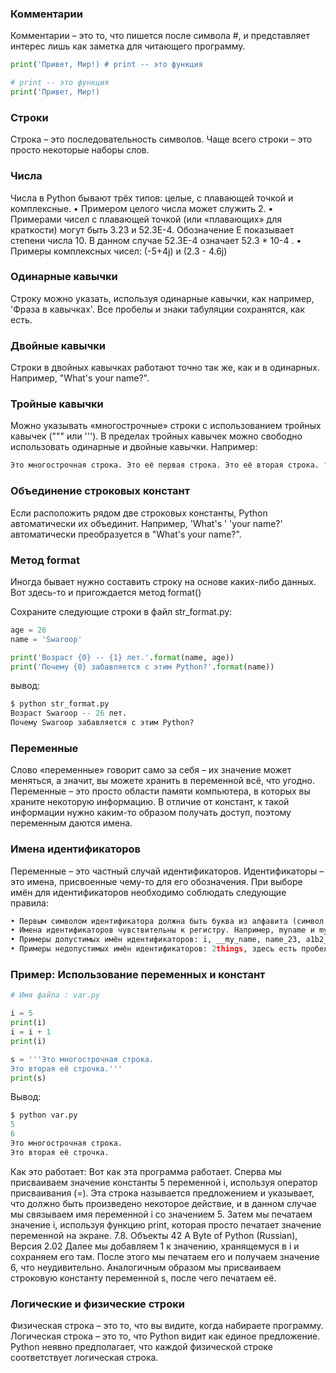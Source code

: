 ### Комментарии

Комментарии – это то, что пишется после символа #, и представляет интерес лишь как заметка для читающего программу.
```python
print('Привет, Мир!) # print -- это функция
```

```python
# print -- это функция 
print('Привет, Мир!)
```

### Строки

Строка – это последовательность символов. Чаще всего строки – это просто некоторые наборы слов.

### Числа

Числа в Python бывают трёх типов: целые, с плавающей точкой и комплексные. 
• Примером целого числа может служить 2.
• Примерами чисел с плавающей точкой (или «плавающих» для краткости) могут быть 3.23 и 52.3E-4. Обозначение E показывает степени числа 10. В данном случае 52.3E-4 означает 52.3 * 10-4 . 
• Примеры комплексных чисел: (-5+4j) и (2.3 - 4.6j)

### Одинарные кавычки

Строку можно указать, используя одинарные кавычки, как например, 'Фраза в кавычках'. Все пробелы и знаки табуляции сохранятся, как есть.

### Двойные кавычки

Строки в двойных кавычках работают точно так же, как и в одинарных. Например, "What's your name?".

### Тройные кавычки

Можно указывать «многострочные» строки с использованием тройных кавычек (""" или '''). В пределах тройных кавычек можно свободно использовать одинарные и двойные кавычки. Например:

```python
Это многострочная строка. Это её первая строка. Это её вторая строка. "What's your name?", - спросил я. Он ответил: "Bond, James Bond."
```

### Объединение строковых констант
 
Если расположить рядом две строковых константы, Python автоматически их объединит. Например, 'What\'s ' 'your name?' автоматически преобразуется в "What's your name?".

### Метод format

Иногда бывает нужно составить строку на основе каких-либо данных. Вот здесь-то и пригождается метод format()

Сохраните следующие строки в файл str_format.py:
```python
age = 26
name = 'Swaroop' 

print('Возраст {0} -- {1} лет.'.format(name, age))
print('Почему {0} забавляется с этим Python?'.format(name))
```

вывод:
```python
$ python str_format.py 
Возраст Swaroop -- 26 лет. 
Почему Swaroop забавляется с этим Python?
```


### Переменные

Слово «переменные» говорит само за себя – их значение может меняться, а значит, вы можете хранить в переменной всё, что угодно. Переменные – это просто области памяти компьютера, в которых вы храните некоторую информацию. В отличие от констант, к такой информации нужно каким-то образом получать доступ, поэтому переменным даются имена.

### Имена идентификаторов

Переменные – это частный случай идентификаторов. 
Идентификаторы – это имена, присвоенные чему-то для его обозначения. При выборе имён для идентификаторов необходимо соблюдать следующие правила:
```python
• Первым символом идентификатора должна быть буква из алфавита (символ ASCII в верхнем или нижнем регистре, или символ Unicode), а также символ подчёркивания («_»). • Остальная часть идентификатора может состоять из букв (символы ASCII в верхнем или нижнем регистре, а также символы Unicode), знаков подчёркивания («_») или цифр (0-9). 
• Имена идентификаторов чувствительны к регистру. Например, myname и myName – это не одно и то же. Обратите внимание на «n» в нижнем регистре в первом случае и «N» в верхнем во втором. 
• Примеры допустимых имён идентификаторов: i, __my_name, name_23, a1b2_c3 и любые_символы_utf8_δξѪђёўЩӆΞέά. 
• Примеры недопустимых имён идентификаторов: 2things, здесь есть пробелы, my-name, >a1b2_c3 и "это_в_кавычках".
```

### Пример: Использование переменных и констант

```python
# Имя файла : var.py 

i = 5
print(i) 
i = i + 1 
print(i) 

s = '''Это многострочная строка.
Это вторая её строчка.''' 
print(s)
```

Вывод:
```python
$ python var.py 
5 
6 
Это многострочная строка. 
Это вторая её строчка.
```

Как это работает: Вот как эта программа работает. Сперва мы присваиваем значение константы 5 переменной i, используя оператор присваивания (=). 
Эта строка называется предложением и указывает, что должно быть произведено некоторое действие, и в данном случае мы связываем имя переменной i со значением 5. Затем мы печатаем значение i, используя функцию print, которая просто печатает значение переменной на экране. 7.8. Объекты 42 A Byte of Python (Russian), Версия 2.02 Далее мы добавляем 1 к значению, хранящемуся в i и сохраняем его там. После этого мы печатаем его и получаем значение 6, что неудивительно. Аналогичным образом мы присваиваем строковую константу переменной s, после чего печатаем её.

### Логические и физические строки

Физическая строка – это то, что вы видите, когда набираете программу. 
Логическая строка – это то, что Python видит как единое предложение. Python неявно предполагает, что каждой физической строке соответствует логическая строка.